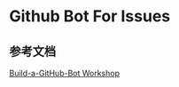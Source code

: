 # Github Bot For Issues
## 参考文档
[Build-a-GitHub-Bot Workshop](https://github-bot-tutorial.readthedocs.io/en/latest/index.html)